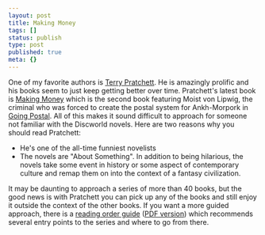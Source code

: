 ```yaml
---
layout: post
title: Making Money
tags: []
status: publish
type: post
published: true
meta: {}
---
```

One of my favorite authors is [Terry Pratchett](http://www.terrypratchettbooks.com/).  He is amazingly prolific and his books seem to just keep getting better over time.  Pratchett's latest book is [Making Money](http://www.amazon.com/Making-Money-Discworld-Novels-Pratchett/dp/0061161640/ref=pd_bbs_sr_1/002-8212082-4953621?ie=UTF8&s=books&qid=1191168226&sr=8-1) which is the second book featuring Moist von Lipwig, the criminal who was forced to create the postal system for Ankh-Morpork in [Going Postal](http://www.amazon.com/Going-Postal-Terry-Pratchett/dp/0060502932/ref=pd_bbs_sr_1/002-8212082-4953621?ie=UTF8&s=books&qid=1191168496&sr=1-1).  All of this makes it sound difficult to approach for someone not familiar with the Discworld novels.  Here are two reasons why you should read Pratchett:

* He's one of the all-time funniest novelists</li>
* The novels are "About Something".  In addition to being hilarious, the novels take some event in history or some aspect of contemporary culture and remap them on into the context of a fantasy civilization.  </li>

It may be daunting to approach a series of more than 40 books, but the good news is with Pratchett you can pick up any of the books and still enjoy it outside the context of the other books.  If you want a more guided approach, there is a [reading order guide](http://www.lspace.org/books/reading-order-guides/) ([PDF version](http://www.lspace.org/books/reading-order-guides/the-discworld-reading-order-guide-1-5.pdf)) which recommends several entry points to the series and where to go from there.
